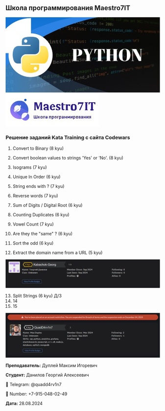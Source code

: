 ## Школа программирования Maestro7IT

![python.jpg](img%2Fpython.jpg)
![maestro7it_logo.jpg](img%2Fmaestro7it_logo.jpg)

### Решение заданий Kata Training с сайта Codewars
1. Convert to Binary (8 kyu)
2. Convert boolean values to strings 'Yes' or 'No'. (8 kyu)
3. Isograms (7 kyu)
4. Unique In Order (6 kyu)

5. String ends with ? (7 kyu)
6. Reverse words (7 kyu)
7. Sum of Digits / Digital Root (6 kyu)
8. Counting Duplicates (6 kyu)
9. Vowel Count (7 kyu)
10. Are they the "same" ? (6 kyu)
11. Sort the odd (6 kyu)
12. Extract the domain name from a URL (5 kyu)

![6 kyu](img/6_kyu.png)

13. Split Strings (6 kyu) Д/З
14. 14
15. 15


![dupley_maxim_igorevich](img/dupley_maxim_igorevich.png)

**Преподаватель:** Дуплей Максим Игоревич

**Студент:** Данилов Георгий Алексеевич

📱 Telegram: @quadd4rv1n7

📱 Number: +7-915-048-02-49

**Дата:** 28.08.2024

